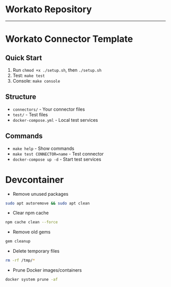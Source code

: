 # Workato Repository

---

# Workato Connector Template

## Quick Start
1. Run `chmod +x ./setup.sh`, then `./setup.sh`
2. Test: `make test`
3. Console: `make console`

## Structure
- `connectors/` - Your connector files
- `test/` - Test files
- `docker-compose.yml` - Local test services

## Commands
- `make help` - Show commands
- `make test CONNECTOR=name` - Test connector
- `docker-compose up -d` - Start test services

# Devcontainer

- Remove unused packages
```bash
sudo apt autoremove && sudo apt clean
```

- Clear npm cache
```bash
npm cache clean --force
```

- Remove old gems
```bash
gem cleanup
```

- Delete temporary files
```bash
rm -rf /tmp/*
```

- Prune Docker images/containers
```bash
docker system prune -af
```